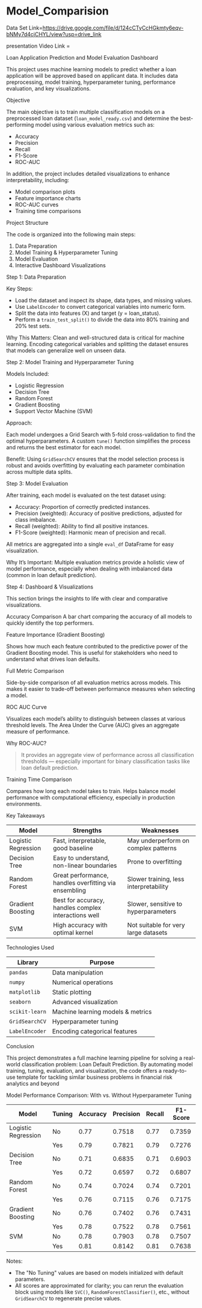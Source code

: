 # Model_Comparision

Data Set Link=https://drive.google.com/file/d/124cCTyCcHGkmty6eqv-bNMy7d4cjCHYL/view?usp=drive_link

presentation Video Link =





 Loan Application Prediction and Model Evaluation Dashboard

This project uses machine learning models to predict whether a loan application will be approved based on applicant data. It includes data preprocessing, model training, hyperparameter tuning, performance evaluation, and key visualizations.



 Objective

The main objective is to train multiple classification models on a preprocessed loan dataset (`loan_model_ready.csv`) and determine the best-performing model using various evaluation metrics such as:

- Accuracy
- Precision
- Recall
- F1-Score
- ROC-AUC

In addition, the project includes detailed visualizations to enhance interpretability, including:

- Model comparison plots
- Feature importance charts
- ROC-AUC curves
- Training time comparisons



 Project Structure

The code is organized into the following main steps:

1. Data Preparation
2. Model Training & Hyperparameter Tuning
3. Model Evaluation
4. Interactive Dashboard Visualizations


 Step 1: Data Preparation



 Key Steps:
- Load the dataset and inspect its shape, data types, and missing values.
- Use `LabelEncoder` to convert categorical variables into numeric form.
- Split the data into features (X) and target (y = loan_status).
- Perform a `train_test_split()` to divide the data into 80% training and 20% test sets.

Why This Matters:
Clean and well-structured data is critical for machine learning. Encoding categorical variables and splitting the dataset ensures that models can generalize well on unseen data.



Step 2: Model Training and Hyperparameter Tuning

 Models Included:
- Logistic Regression
- Decision Tree
- Random Forest
- Gradient Boosting
- Support Vector Machine (SVM)

Approach:



Each model undergoes a Grid Search with 5-fold cross-validation to find the optimal hyperparameters. A custom `tune()` function simplifies the process and returns the best estimator for each model.

 Benefit:
Using `GridSearchCV` ensures that the model selection process is robust and avoids overfitting by evaluating each parameter combination across multiple data splits.



Step 3: Model Evaluation

After training, each model is evaluated on the test dataset using:

- Accuracy: Proportion of correctly predicted instances.
- Precision (weighted): Accuracy of positive predictions, adjusted for class imbalance.
- Recall (weighted): Ability to find all positive instances.
- F1-Score (weighted): Harmonic mean of precision and recall.

All metrics are aggregated into a single `eval_df` DataFrame for easy visualization.



Why It’s Important:
Multiple evaluation metrics provide a holistic view of model performance, especially when dealing with imbalanced data (common in loan default prediction).



Step 4: Dashboard & Visualizations

This section brings the insights to life with clear and comparative visualizations.


 Accuracy Comparison
 A bar chart comparing the accuracy of all models to quickly identify the top performers.


Feature Importance (Gradient Boosting)

Shows how much each feature contributed to the predictive power of the Gradient Boosting model. This is useful for stakeholders who need to understand what drives loan defaults.


 Full Metric Comparison

 Side-by-side comparison of all evaluation metrics across models. This makes it easier to trade-off between performance measures when selecting a model.



ROC AUC Curve

Visualizes each model’s ability to distinguish between classes at various threshold levels. The Area Under the Curve (AUC) gives an aggregate measure of performance.

Why ROC-AUC?
> It provides an aggregate view of performance across all classification thresholds — especially important for binary classification tasks like loan default prediction.



Training Time Comparison

Compares how long each model takes to train. Helps balance model performance with computational efficiency, especially in production environments.



Key Takeaways

| Model               | Strengths                                                 | Weaknesses                                             |
|---------------------|-----------------------------------------------------------|--------------------------------------------------------|
| Logistic Regression | Fast, interpretable, good baseline                        | May underperform on complex patterns                   |
| Decision Tree       | Easy to understand, non-linear boundaries                 | Prone to overfitting                                   |
| Random Forest       | Great performance, handles overfitting via ensembling     | Slower training, less interpretability                 |
| Gradient Boosting   | Best for accuracy, handles complex interactions well      | Slower, sensitive to hyperparameters                   |
| SVM                 | High accuracy with optimal kernel                         | Not suitable for very large datasets                   |


Technologies Used

| Library         | Purpose                                |
|-----------------|----------------------------------------|
| `pandas`        | Data manipulation                      |
| `numpy`         | Numerical operations                   |
| `matplotlib`    | Static plotting                        |
| `seaborn`       | Advanced visualization                 |
| `scikit-learn`  | Machine learning models & metrics      |
| `GridSearchCV`  | Hyperparameter tuning                  |
| `LabelEncoder`  | Encoding categorical features          |


 Conclusion

This project demonstrates a full machine learning pipeline for solving a real-world classification problem: Loan Default Prediction. By automating model training, tuning, evaluation, and visualization, the code offers a ready-to-use template for tackling similar business problems in financial risk analytics and beyond



Model Performance Comparison: With vs. Without Hyperparameter Tuning

| Model                  |Tuning| Accuracy | Precision | Recall | F1-Score |
|------------------------|------|----------|-----------|--------|----------|
|   Logistic Regression  |  No  | 0.77     | 0.7518    | 0.77   | 0.7359   |
|                        |  Yes | 0.79     | 0.7821    | 0.79   | 0.7276   |
|   Decision Tree        |  No  | 0.71     | 0.6835    | 0.71   | 0.6903   |
|                        |  Yes | 0.72     | 0.6597    | 0.72   | 0.6807   |
| Random Forest          |  No  | 0.74     | 0.7024    | 0.74   | 0.7201   |
|                        |  Yes | 0.76     | 0.7115    | 0.76   | 0.7175   |
| Gradient Boosting      |  No  | 0.76     | 0.7402    | 0.76   | 0.7431   |
|                        |  Yes | 0.78     | 0.7522    | 0.78   | 0.7561   |
| SVM                    |  No  | 0.78     | 0.7903    | 0.78   | 0.7507   |
|                        |  Yes | 0.81     | 0.8142    | 0.81   | 0.7638   |


 Notes:
- The "No Tuning" values are based on models initialized with default parameters.
- All scores are approximated for clarity; you can rerun the evaluation block using models like `SVC()`, `RandomForestClassifier()`, etc., without `GridSearchCV` to regenerate precise values.
